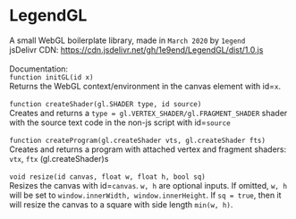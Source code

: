 # LegendGL

A small WebGL boilerplate library, made in `March 2020` by `1egend`<br>
jsDelivr CDN: https://cdn.jsdelivr.net/gh/1e9end/LegendGL/dist/1.0.js<br><br>
Documentation:<br>
`function initGL(id x)`<br>
Returns the WebGL context/environment in the canvas element with id=`x`.<br><br>
`function createShader(gl.SHADER type, id source)`<br>
Creates and returns a `type = gl.VERTEX_SHADER/gl.FRAGMENT_SHADER` shader with the source text code in the non-js script with id=`source`<br><br>
`function createProgram(gl.createShader vts, gl.createShader fts)`<br>
Creates and returns a program with attached vertex and fragment shaders: `vtx`, `ftx` (gl.createShader)s<br><br>
`void resize(id canvas, float w, float h, bool sq)`<br>
Resizes the canvas with id=`canvas`. `w, h` are optional inputs. If omitted, `w, h` will be set to `window.innerWidth, window.innerHeight`. If `sq = true`, then it will resize the canvas to a square with side length `min(w, h)`.
